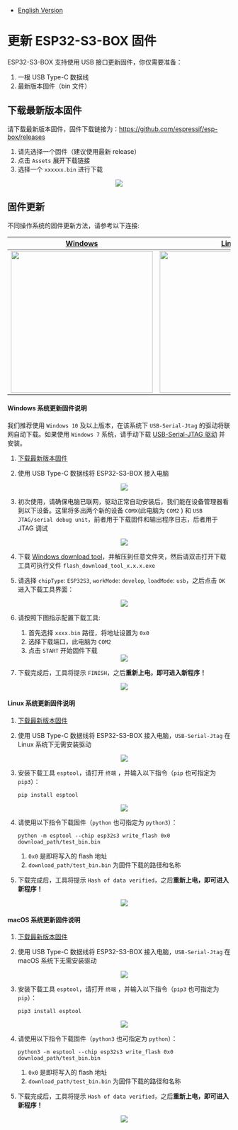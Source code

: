 * [English Version](./firmware_update.md)

# 更新 ESP32-S3-BOX 固件

ESP32-S3-BOX 支持使用 USB 接口更新固件，你仅需要准备：

1. 一根 USB Type-C 数据线
2. 最新版本固件（bin 文件）

## 下载最新版本固件

请下载最新版本固件，固件下载链接为：https://github.com/espressif/esp-box/releases

1. 请先选择一个固件（建议使用最新 release）
2. 点击 `Assets` 展开下载链接
3. 选择一个 `xxxxxx.bin` 进行下载

<div align="center">
<img src="_static/bin_download.png">
</div>

## 固件更新

不同操作系统的固件更新方法，请参考以下连接:

| [Windows](#windows-系统更新固件说明) | [Linux](#linux-系统更新固件说明) | [macOS](#macos-系统更新固件说明) |
|:----:|:----:|:----:|
| [<img src="_static/windows-logo.png" width="320" align="center" />](#windows-系统更新固件说明) | [<img src="_static/linux-logo.png" width="320" align="center" />](#linux-系统更新固件说明) | [<img src="_static/macos-logo.jpg" width="320" align="center" />](#macos-系统更新固件说明) |

#### Windows 系统更新固件说明

我们推荐使用 `Windows 10` 及以上版本，在该系统下 `USB-Serial-Jtag` 的驱动将联网自动下载。如果使用 `Windows 7` 系统，请手动下载 [USB-Serial-JTAG 驱动](https://dl.espressif.com/dl/idf-driver/idf-driver-esp32-usb-jtag-2021-07-15.zip) 并安装。

1. [下载最新版本固件](https://github.com/espressif/esp-box/releases)
2. 使用 USB Type-C 数据线将 ESP32-S3-BOX 接入电脑

   <div align="center">
   <img src="_static/plug_power.png">
   </div>

3. 初次使用，请确保电脑已联网，驱动正常自动安装后，我们能在设备管理器看到以下设备。这里将多出两个新的设备 `COMX`(此电脑为 `COM2` ) 和 `USB JTAG/serial debug unit`，前者用于下载固件和输出程序日志，后者用于 JTAG 调试

   <div align="center">
   <img src="_static/device_manager_usb_serial_jtag_cn.png">
   </div>

4. 下载 [Windows download tool](https://www.espressif.com/sites/default/files/tools/flash_download_tool_3.9.2_0.zip)，并解压到任意文件夹，然后请双击打开下载工具可执行文件 `flash_download_tool_x.x.x.exe`
5. 请选择 `chipType`: `ESP32S3`, `workMode`: `develop`, `loadMode`: `usb`，之后点击 `OK` 进入下载工具界面：

   <div align="center">
   <img src="_static/dl_tool_windows.png">
   </div>

6. 请按照下图指示配置下载工具:
   1. 首先选择 `xxxx.bin` 路径，将地址设置为 `0x0`
   2. 选择下载端口，此电脑为 `COM2` 
   3. 点击 `START` 开始固件下载

   <div align="center">
   <img src="_static/dl_tool_windows_2.png">
   </div>

7. 下载完成后，工具将提示 `FINISH`，之后**重新上电，即可进入新程序！**

   <div align="center">
   <img src="_static/dl_tool_windows_3.png">
   </div>


#### Linux 系统更新固件说明

1. [下载最新版本固件](https://github.com/espressif/esp-box/releases)
2. 使用 USB Type-C 数据线将 ESP32-S3-BOX 接入电脑，`USB-Serial-Jtag` 在 Linux 系统下无需安装驱动

   <div align="center">
   <img src="_static/plug_power.png">
   </div>

3. 安装下载工具 `esptool`，请打开 `终端` ，并输入以下指令（`pip` 也可指定为 `pip3`）：

    ```
    pip install esptool
    ```

   <div align="center">
   <img src="_static/linux_install_esptool.png">
   </div>

4. 请使用以下指令下载固件（`python` 也可指定为 `python3`）：

    ```
    python -m esptool --chip esp32s3 write_flash 0x0 download_path/test_bin.bin
    ```

   1. `0x0` 是即将写入的 flash 地址
   2. `download_path/test_bin.bin` 为固件下载的路径和名称

5. 下载完成后，工具将提示 `Hash of data verified`，之后**重新上电，即可进入新程序！**

   <div align="center">
   <img src="_static/linux_download.png">
   </div>

#### macOS 系统更新固件说明

1. [下载最新版本固件](https://github.com/espressif/esp-box/releases)
2. 使用 USB Type-C 数据线将 ESP32-S3-BOX 接入电脑，`USB-Serial-Jtag` 在 macOS 系统下无需安装驱动

   <div align="center">
   <img src="_static/plug_power.png">
   </div>

3. 安装下载工具 `esptool`，请打开 `终端` ，并输入以下指令（`pip3` 也可指定为 `pip`）：

    ```
    pip3 install esptool
    ```

   <div align="center">
   <img src="_static/macos_install_esptool.png">
   </div>

4. 请使用以下指令下载固件（`python3` 也可指定为 `python`）：

    ```
    python3 -m esptool --chip esp32s3 write_flash 0x0 download_path/test_bin.bin
    ```

   1. `0x0` 是即将写入的 flash 地址
   2. `download_path/test_bin.bin` 为固件下载的路径和名称

5. 下载完成后，工具将提示 `Hash of data verified`，之后**重新上电，即可进入新程序！**

   <div align="center">
   <img src="_static/macos_download.png">
   </div>